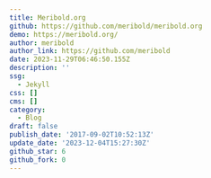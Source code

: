 ```yaml
---
title: Meribold.org
github: https://github.com/meribold/meribold.org
demo: https://meribold.org/
author: meribold
author_link: https://github.com/meribold
date: 2023-11-29T06:46:50.155Z
description: ''
ssg:
  - Jekyll
css: []
cms: []
category:
  - Blog
draft: false
publish_date: '2017-09-02T10:52:13Z'
update_date: '2023-12-04T15:27:30Z'
github_star: 6
github_fork: 0
---
```

